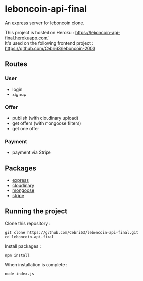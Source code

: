 # leboncoin-api-final

An [express](https://expressjs.com/) server for leboncoin clone.  

This project is hosted on Heroku : https://leboncoin-api-final.herokuapp.com/  
It's used on the following frontend project : https://github.com/Cebri63/leboncoin-2003

## Routes

### User

- login
- signup

### Offer

- publish (with cloudinary upload)
- get offers (with mongoose filters)
- get one offer

### Payment

- payment via Stripe

## Packages

- [express](https://expressjs.com/)
- [cloudinary](https://www.npmjs.com/package/cloudinary)
- [mongoose](https://www.npmjs.com/package/mongoose)
- [stripe](https://www.npmjs.com/package/stripe)

## Running the project

Clone this repository :

```
git clone https://github.com/Cebri63/leboncoin-api-final.git
cd leboncoin-api-final
```

Install packages :

```
npm install
```

When installation is complete :

```bash
node index.js
```
